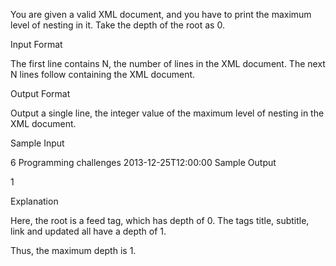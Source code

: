 You are given a valid XML document, and you have to print the maximum level of nesting in it. Take the depth of the root as 0.

Input Format

The first line contains N, the number of lines in the XML document. 
The next N lines follow containing the XML document.

Output Format

Output a single line, the integer value of the maximum level of nesting in the XML document.

Sample Input

6
<feed xml:lang='en'>
    <title>HackerRank</title>
    <subtitle lang='en'>Programming challenges</subtitle>
    <link rel='alternate' type='text/html' href='http://hackerrank.com/'/>
    <updated>2013-12-25T12:00:00</updated>
</feed>
Sample Output

1

Explanation

Here, the root is a feed tag, which has depth of 0. 
The tags title, subtitle, link and updated all have a depth of 1. 

Thus, the maximum depth is 1.
